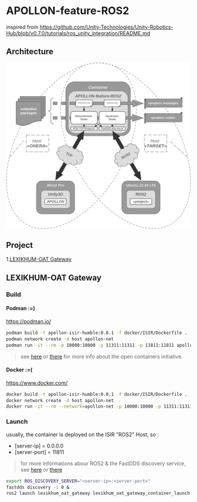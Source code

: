 # APOLLON-feature-ROS2

inspired from https://github.com/Unity-Technologies/Unity-Robotics-Hub/blob/v0.7.0/tutorials/ros_unity_integration/README.md

## Architecture

![global arch](./APOLLON-feature-ROS2-arch.png)

## Project

1.[LEXIKHUM-OAT Gateway](#lexikhum-oat-gateway)

## LEXIKHUM-OAT Gateway

### Build

#### Podman :=) 

https://podman.io/ 

```bash
podman build -t apollon-isir-humble:0.0.1 -f docker/ISIR/Dockerfile .
podman network create -d host apollon-net
podman run -it --rm -p 10000:10000 -p 11311:11311 -p 11811:11811 apollon-isir-humble:0.0.1 /bin/bash
```

> see [here](https://github.com/containers) or [there](https://opencontainers.org/) for more info about the open containers initiative.

#### Docker :=(
    
https://www.docker.com/

```bash
docker build -t apollon-isir-humble:0.0.1 -f docker/ISIR/Dockerfile .
docker network create -d host apollon-net
docker run -it --rm --network=apollon-net -p 10000:10000 -p 11311:11311 -p 11811:11811 apollon-isir-humble:0.0.1 /bin/bash
```

### Launch

usually, the container is deployed on the ISIR "ROS2" Host, so :

- [server-ip]   = 0.0.0.0 
- [server-port] = 11811

> for more informations abour ROS2 & the FastDDS discovery service, see [here](https://fast-dds.docs.eprosima.com/en/latest/fastdds/ros2/discovery_server/ros2_discovery_server.html) or [there](https://fast-dds.docs.eprosima.com/en/latest/fastdds/discovery/discovery_server.html)

```bash
export ROS_DISCOVERY_SERVER="<server-ip>:<server-port>"
fastdds discovery -i 0 &
ros2 launch lexikhum_oat_gateway lexikhum_oat_gateway_container_launch.py
```
